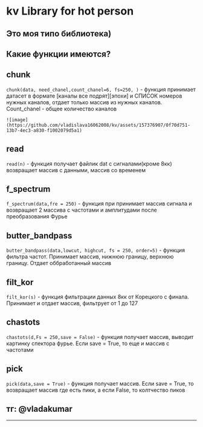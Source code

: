 # kv Library for hot person #

## Это моя типо библиотека) ##

## Какие функции имеются? ##
## chunk ##
`chunk(data, need_chanel,count_chanel=6, fs=250, )` - функция принимает датасет в формате [каналы все подрят][эпохи] и СПИСОК номеров нужных каналов, отдает только массив из нужных каналов. Count_chanel - общее количество каналов

    ![image](https://github.com/vladislava16062008/kv/assets/157376907/0f70d751-13b7-4ec3-a830-f1002079d5a1)

## read ##
`read(n)` - функция получает файлик dat с сигналами(кроме 8кк) возвращает массив с данными, массив со временем


##  f_spectrum ##
`f_spectrum(data,fre = 250)` - функция при принимает массив сигнала и возвращает 2 массива с частотами и амплитудами после преобразования Фурье

##  butter_bandpass ##
`butter_bandpass(data,lowcut, highcut, fs = 250, order=5)` - функция фильтра частот. Принимает массив, нижнюю границу, верхнюю границу. Отдает оббработанный массив 

## filt_kor ##
`filt_kor(s)` - функция фильтрации данных 8кк от Корецкого с финала. Принимает и отдает массив, фильтрует от 1 до 127
## chastots ##
`chastots(d,Fs = 250,save = False)` - функция получает массив, выводит картинку спектора фурье. Если save = True, то еще и массив с частотами
## pick ##
`pick(data,save = True)` - функция получает массив. Если save = True, то возвращает массив где есть пики, а если False, то колтчество пиков

## тг: @vladakumar ##
    


----------
